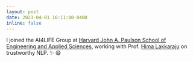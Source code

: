 ```yaml
---
layout: post
date: 2023-04-01 16:11:00-0400
inline: false
---
```


I joined the AI4LIFE Group at [Harvard John A. Paulson School of Engineering and Applied Sciences](https://seas.harvard.edu/), working with Prof. [Hima Lakkaraju](https://himalakkaraju.github.io/) on trustworthy NLP. :sparkles: :smile:
